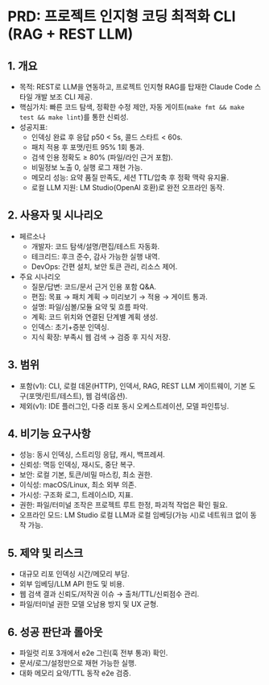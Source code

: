 # PRD: 프로젝트 인지형 코딩 최적화 CLI (RAG + REST LLM)

## 1. 개요
- 목적: REST로 LLM을 연동하고, 프로젝트 인지형 RAG를 탑재한 Claude Code 스타일 개발 보조 CLI 제공.
- 핵심가치: 빠른 코드 탐색, 정확한 수정 제안, 자동 게이트(`make fmt && make test && make lint`)를 통한 신뢰성.
- 성공지표:
  - 인덱싱 완료 후 응답 p50 < 5s, 콜드 스타트 < 60s.
  - 패치 적용 후 포맷/린트 95% 1회 통과.
  - 검색 인용 정확도 ≥ 80% (파일/라인 근거 포함).
  - 비밀정보 노출 0, 실행 로그 재현 가능.
  - 메모리 성능: 요약 품질 만족도, 세션 TTL/압축 후 정확 맥락 유지율.
  - 로컬 LLM 지원: LM Studio(OpenAI 호환)로 완전 오프라인 동작.

## 2. 사용자 및 시나리오
- 페르소나
  - 개발자: 코드 탐색/설명/편집/테스트 자동화.
  - 테크리드: 후크 준수, 감사 가능한 실행 내역.
  - DevOps: 간편 설치, 보안 토큰 관리, 리소스 제어.
- 주요 시나리오
  - 질문/답변: 코드/문서 근거 인용 포함 Q&A.
  - 편집: 목표 → 패치 계획 → 미리보기 → 적용 → 게이트 통과.
  - 설명: 파일/심볼/모듈 요약 및 흐름 파악.
  - 계획: 코드 위치와 연결된 단계별 계획 생성.
  - 인덱스: 초기+증분 인덱싱.
  - 지식 확장: 부족시 웹 검색 → 검증 후 지식 저장.

## 3. 범위
- 포함(v1): CLI, 로컬 데몬(HTTP), 인덱서, RAG, REST LLM 게이트웨이, 기본 도구(포맷/린트/테스트), 웹 검색(옵션).
- 제외(v1): IDE 플러그인, 다중 리포 동시 오케스트레이션, 모델 파인튜닝.

## 4. 비기능 요구사항
- 성능: 동시 인덱싱, 스트리밍 응답, 캐시, 백프레셔.
- 신뢰성: 멱등 인덱싱, 재시도, 중단 복구.
- 보안: 로컬 기본, 토큰/비밀 마스킹, 최소 권한.
- 이식성: macOS/Linux, 최소 외부 의존.
- 가시성: 구조화 로그, 트레이스ID, 지표.
- 권한: 파일/터미널 조작은 프로젝트 루트 한정, 파괴적 작업은 확인 필요.
- 오프라인 모드: LM Studio 로컬 LLM과 로컬 임베딩(가능 시)로 네트워크 없이 동작 가능.

## 5. 제약 및 리스크
- 대규모 리포 인덱싱 시간/메모리 부담.
- 외부 임베딩/LLM API 한도 및 비용.
- 웹 검색 결과 신뢰도/저작권 이슈 → 출처/TTL/신뢰점수 관리.
 - 파일/터미널 권한 모델 오남용 방지 및 UX 균형.

## 6. 성공 판단과 롤아웃
- 파일럿 리포 3개에서 e2e 그린(훅 전부 통과) 확인.
- 문서/로그/설정만으로 재현 가능한 실행.
 - 대화 메모리 요약/TTL 동작 e2e 검증.
